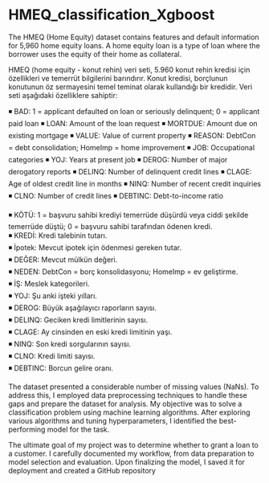 # HMEQ_classification_Xgboost
The HMEQ (Home Equity) dataset contains features and default information for 5,960 home equity loans. A home equity loan is a type of loan where the borrower uses the equity of their home as collateral.

HMEQ (home equity - konut rehin) veri seti, 5.960 konut rehin kredisi için özellikleri ve temerrüt bilgilerini barındırır. Konut kredisi, borçlunun konutunun öz sermayesini temel teminat olarak kullandığı bir kredidir. 
Veri seti aşağıdaki özelliklere sahiptir:

◾ BAD: 1 = applicant defaulted on loan or seriously delinquent; 0 = applicant paid loan
◾ LOAN: Amount of the loan request
◾ MORTDUE: Amount due on existing mortgage
◾ VALUE: Value of current property
◾ REASON: DebtCon = debt consolidation; HomeImp = home improvement
◾ JOB: Occupational categories
◾ YOJ: Years at present job
◾ DEROG: Number of major derogatory reports
◾ DELINQ: Number of delinquent credit lines
◾ CLAGE: Age of oldest credit line in months
◾ NINQ: Number of recent credit inquiries
◾ CLNO: Number of credit lines
◾ DEBTINC: Debt-to-income ratio


◾ KÖTÜ: 1 = başvuru sahibi krediyi temerrüde düşürdü veya ciddi şekilde temerrüde düştü; 0 = başvuru sahibi tarafından ödenen kredi.  
◾ KREDİ: Kredi talebinin tutarı.  
◾ İpotek: Mevcut ipotek için ödenmesi gereken tutar.  
◾ DEĞER: Mevcut mülkün değeri.    
◾ NEDEN: DebtCon = borç konsolidasyonu; HomeImp = ev geliştirme.    
◾ İŞ: Meslek kategorileri.   
◾ YOJ: Şu anki işteki yılları.   
◾ DEROG: Büyük aşağılayıcı raporların sayısı.     
◾ DELINQ: Geciken kredi limitlerinin sayısı.     
◾ CLAGE: Ay cinsinden en eski kredi limitinin yaşı.    
◾ NINQ: Son kredi sorgularının sayısı.    
◾ CLNO: Kredi limiti sayısı.     
◾ DEBTINC: Borcun gelire oranı.  

The dataset presented a considerable number of missing values (NaNs). To address this, I employed data preprocessing techniques to handle these gaps and prepare the dataset for analysis. My objective was to solve a classification problem using machine learning algorithms. After exploring various algorithms and tuning hyperparameters, I identified the best-performing model for the task.

The ultimate goal of my project was to determine whether to grant a loan to a customer. I carefully documented my workflow, from data preparation to model selection and evaluation. Upon finalizing the model, I saved it for deployment and created a GitHub repository


